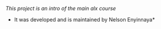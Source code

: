 *This project is an intro of the main alx course*
* It was developed and is maintained  by Nelson Enyinnaya*